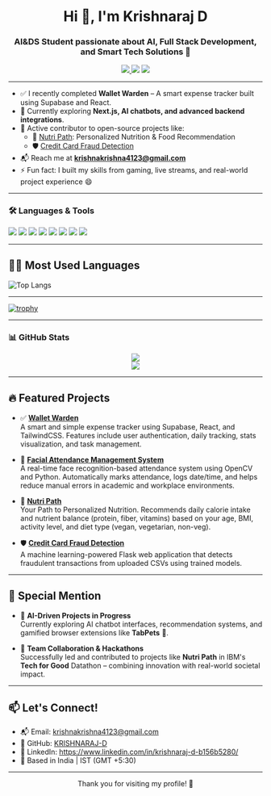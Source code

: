 <h1 align="center">Hi 👋, I'm Krishnaraj D</h1>
<h3 align="center">AI&DS Student passionate about AI, Full Stack Development, and Smart Tech Solutions 🚀</h3>

<p align="center">

  <a href="mailto:krishnakrishna4123@gmail.com">
    <img src="https://img.shields.io/badge/Gmail-D14836?style=flat&logo=gmail&logoColor=white" />
  </a>
  <img src="https://img.shields.io/badge/CSE-Student-blue?style=flat-square" />
  <img src="https://img.shields.io/badge/India-Developer-yellowgreen?style=flat-square" />
</p>

---
- ✅ I recently completed **Wallet Warden** – A smart expense tracker built using Supabase and React.
- 🧠 Currently exploring **Next.js, AI chatbots, and advanced backend integrations**.
- 🌟 Active contributor to open-source projects like:
  - 🥗 [Nutri Path](https://github.com/KRISHNARAJ-D/Nutri-Path): Personalized Nutrition & Food Recommendation
  - 🛡️ [Credit Card Fraud Detection](https://github.com/KRISHNARAJ-D/CREDIT-CARD-FRAUD-DETECTION)
- 📬 Reach me at **krishnakrishna4123@gmail.com**
- ⚡ Fun fact: I built my skills from gaming, live streams, and real-world project experience 😄


---

### 🛠️ Languages & Tools
<p>
  <img src="https://img.shields.io/badge/Python-3776AB?style=for-the-badge&logo=python&logoColor=white" />
  <img src="https://img.shields.io/badge/Java-ED8B00?style=for-the-badge&logo=java&logoColor=white" />
  <img src="https://img.shields.io/badge/JavaScript-F7DF1E?style=for-the-badge&logo=javascript&logoColor=black" />
  <img src="https://img.shields.io/badge/React-20232A?style=for-the-badge&logo=react&logoColor=61DAFB" />
  <img src="https://img.shields.io/badge/Django-092E20?style=for-the-badge&logo=django&logoColor=white" />
  <img src="https://img.shields.io/badge/Supabase-3ECF8E?style=for-the-badge&logo=supabase&logoColor=white" />
  <img src="https://img.shields.io/badge/MongoDB-4EA94B?style=for-the-badge&logo=mongodb&logoColor=white" />
  <img src="https://img.shields.io/badge/Git-F05032?style=for-the-badge&logo=git&logoColor=white" />
</p>

---

## 🧑‍💻 Most Used Languages

![Top Langs](https://github-readme-stats.vercel.app/api/top-langs/?username=KRISHNARAJ-D&layout=compact&theme=tokyonight)

---
[![trophy](https://github-profile-trophy.vercel.app/?username=ryo-ma)](https://github.com/ryo-ma/github-profile-trophy)

---


### 📊 GitHub Stats
<p align="center">
  <img src="https://github-readme-stats.vercel.app/api?username=KRISHNARAJ-D&show_icons=true&theme=tokyonight" />
  <br/>
  <img src="https://github-readme-streak-stats.herokuapp.com?user=KRISHNARAJ-D&theme=tokyonight" />
</p>

---


## 🔥 Featured Projects

- ✅ **[Wallet Warden](https://github.com/KRISHNARAJ-D/Wallet-Warden)**  
  A smart and simple expense tracker using Supabase, React, and TailwindCSS. Features include user authentication, daily tracking, stats visualization, and task management.

- 🧠 **[Facial Attendance Management System](https://github.com/Attendance-Management-System-Open-CV/Attendance-Management-System-using-OpenCV)**  
  A real-time face recognition-based attendance system using OpenCV and Python. Automatically marks attendance, logs date/time, and helps reduce manual errors in academic and workplace environments.

- 🥗 **[Nutri Path](https://github.com/KRISHNARAJ-D/Nutri-Path)**  
  Your Path to Personalized Nutrition. Recommends daily calorie intake and nutrient balance (protein, fiber, vitamins) based on your age, BMI, activity level, and diet type (vegan, vegetarian, non-veg).

- 🛡️ **[Credit Card Fraud Detection](https://github.com/KRISHNARAJ-D/CREDIT-CARD-FRAUD-DETECTION)**  
  A machine learning-powered Flask web application that detects fraudulent transactions from uploaded CSVs using trained models.

---

## 🌟 Special Mention

- 🤖 **AI-Driven Projects in Progress**  
  Currently exploring AI chatbot interfaces, recommendation systems, and gamified browser extensions like **TabPets** 🐾.

- 🤝 **Team Collaboration & Hackathons**  
  Successfully led and contributed to projects like **Nutri Path** in IBM's **Tech for Good** Datathon – combining innovation with real-world societal impact.

---

## 📫 Let's Connect!

- 📬 Email: krishnakrishna4123@gmail.com
- 🐙 GitHub: [KRISHNARAJ-D](https://github.com/KRISHNARAJ-D)
- 💼 LinkedIn: https://www.linkedin.com/in/krishnaraj-d-b156b5280/
- 📍 Based in India | IST (GMT +5:30)

---

<p align="center">Thank you for visiting my profile! 🌟</p>
